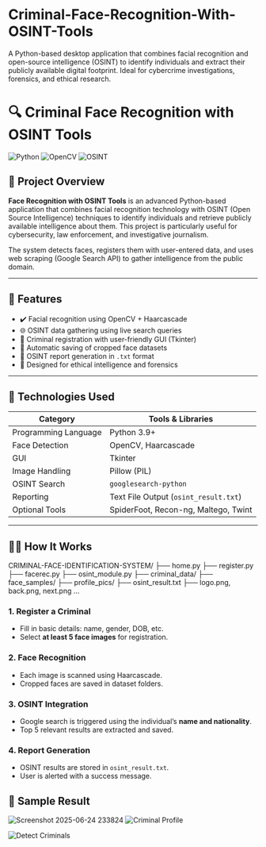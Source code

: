 # Criminal-Face-Recognition-With-OSINT-Tools
A Python-based desktop application that combines facial recognition and open-source intelligence (OSINT) to identify individuals and extract their publicly available digital footprint. Ideal for cybercrime investigations, forensics, and ethical research.


# 🔍 Criminal Face Recognition with OSINT Tools

![Python](https://img.shields.io/badge/Python-3.9+-blue?style=flat&logo=python)
![OpenCV](https://img.shields.io/badge/OpenCV-4.x-green?style=flat&logo=opencv)
![OSINT](https://img.shields.io/badge/OSINT-Automated-yellow?style=flat)

## 📌 Project Overview

**Face Recognition with OSINT Tools** is an advanced Python-based application that combines facial recognition technology with OSINT (Open Source Intelligence) techniques to identify individuals and retrieve publicly available intelligence about them. This project is particularly useful for cybersecurity, law enforcement, and investigative journalism.

The system detects faces, registers them with user-entered data, and uses web scraping (Google Search API) to gather intelligence from the public domain.

---

## 📸 Features

- ✔️ Facial recognition using OpenCV + Haarcascade
- 🌐 OSINT data gathering using live search queries
- 📝 Criminal registration with user-friendly GUI (Tkinter)
- 📁 Automatic saving of cropped face datasets
- 📄 OSINT report generation in `.txt` format
- 🧠 Designed for ethical intelligence and forensics

---

## 🧰 Technologies Used

| Category             | Tools & Libraries                            |
|----------------------|----------------------------------------------|
| Programming Language | Python 3.9+                                  |
| Face Detection       | OpenCV, Haarcascade                          |
| GUI                  | Tkinter                                      |
| Image Handling       | Pillow (PIL)                                 |
| OSINT Search         | `googlesearch-python`                        |
| Reporting            | Text File Output (`osint_result.txt`)        |
| Optional Tools       | SpiderFoot, Recon-ng, Maltego, Twint         |

---

## 🧑‍💻 How It Works

CRIMINAL-FACE-IDENTIFICATION-SYSTEM/
├── home.py
├── register.py
├── facerec.py
├── osint_module.py
├── criminal_data/
├── face_samples/
├── profile_pics/
├── osint_result.txt
├── logo.png, back.png, next.png ...

### 1. Register a Criminal
- Fill in basic details: name, gender, DOB, etc.
- Select **at least 5 face images** for registration.

### 2. Face Recognition
- Each image is scanned using Haarcascade.
- Cropped faces are saved in dataset folders.

### 3. OSINT Integration
- Google search is triggered using the individual’s **name and nationality**.
- Top 5 relevant results are extracted and saved.

### 4. Report Generation
- OSINT results are stored in `osint_result.txt`.
- User is alerted with a success message.


####


## 🧪 Sample Result
![Screenshot 2025-06-24 233824](https://github.com/user-attachments/assets/3e902fde-e569-4f62-826b-8e4f425ce75c)
![Criminal Profile](https://github.com/user-attachments/assets/325fcf05-65e3-4757-b254-d8e205b5b851)

![Detect Criminals](https://github.com/user-attachments/assets/03e7fd57-d182-4cb0-a4cc-312bb5ddd7b6)

